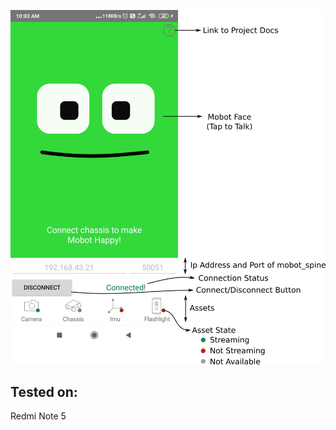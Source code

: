 <p align="center">
  <img src="./docs/app_details.png" alt="App Details" width="600"/>
</p>

## Tested on:
Redmi Note 5
